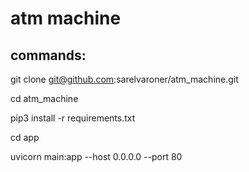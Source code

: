# atm machine

## commands:

git clone git@github.com:sarelvaroner/atm_machine.git

cd atm_machine

pip3 install -r requirements.txt

cd app

uvicorn main:app --host 0.0.0.0 --port 80